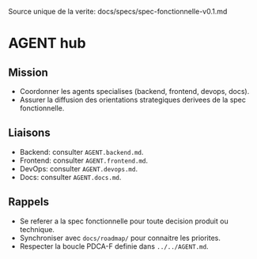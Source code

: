 Source unique de la verite: docs/specs/spec-fonctionnelle-v0.1.md

# AGENT hub

## Mission
- Coordonner les agents specialises (backend, frontend, devops, docs).
- Assurer la diffusion des orientations strategiques derivees de la spec fonctionnelle.

## Liaisons
- Backend: consulter `AGENT.backend.md`.
- Frontend: consulter `AGENT.frontend.md`.
- DevOps: consulter `AGENT.devops.md`.
- Docs: consulter `AGENT.docs.md`.

## Rappels
- Se referer a la spec fonctionnelle pour toute decision produit ou technique.
- Synchroniser avec `docs/roadmap/` pour connaitre les priorites.
- Respecter la boucle PDCA-F definie dans `../../AGENT.md`.
